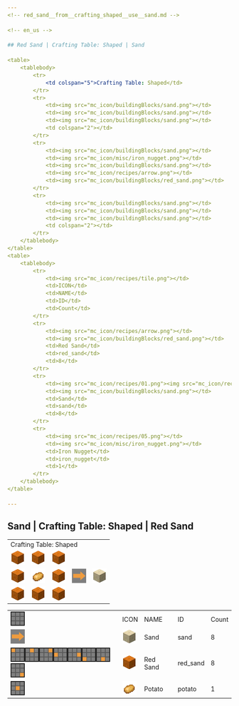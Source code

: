 ```yaml
---
<!-- red_sand__from__crafting_shaped__use__sand.md -->

<!-- en_us -->

## Red Sand | Crafting Table: Shaped | Sand

<table>
	<tablebody>
		<tr>
			<td colspan="5">Crafting Table: Shaped</td>
		</tr>
		<tr>
			<td><img src="mc_icon/buildingBlocks/sand.png"></td>
			<td><img src="mc_icon/buildingBlocks/sand.png"></td>
			<td><img src="mc_icon/buildingBlocks/sand.png"></td>
			<td colspan="2"></td>
		</tr>
		<tr>
			<td><img src="mc_icon/buildingBlocks/sand.png"></td>
			<td><img src="mc_icon/misc/iron_nugget.png"></td>
			<td><img src="mc_icon/buildingBlocks/sand.png"></td>
			<td><img src="mc_icon/recipes/arrow.png"></td>
			<td><img src="mc_icon/buildingBlocks/red_sand.png"></td>
		</tr>
		<tr>
			<td><img src="mc_icon/buildingBlocks/sand.png"></td>
			<td><img src="mc_icon/buildingBlocks/sand.png"></td>
			<td><img src="mc_icon/buildingBlocks/sand.png"></td>
			<td colspan="2"></td>
		</tr>
	</tablebody>
</table>
<table>
	<tablebody>
		<tr>
			<td><img src="mc_icon/recipes/tile.png"></td>
			<td>ICON</td>
			<td>NAME</td>
			<td>ID</td>
			<td>Count</td>
		</tr>
		<tr>
			<td><img src="mc_icon/recipes/arrow.png"></td>
			<td><img src="mc_icon/buildingBlocks/red_sand.png"></td>
			<td>Red Sand</td>
			<td>red_sand</td>
			<td>8</td>
		</tr>
		<tr>
			<td><img src="mc_icon/recipes/01.png"><img src="mc_icon/recipes/02.png"><img src="mc_icon/recipes/03.png"><img src="mc_icon/recipes/04.png"><img src="mc_icon/recipes/06.png"><img src="mc_icon/recipes/07.png"><img src="mc_icon/recipes/08.png"><img src="mc_icon/recipes/09.png"></td>
			<td><img src="mc_icon/buildingBlocks/sand.png"></td>
			<td>Sand</td>
			<td>sand</td>
			<td>8</td>
		</tr>
		<tr>
			<td><img src="mc_icon/recipes/05.png"></td>
			<td><img src="mc_icon/misc/iron_nugget.png"></td>
			<td>Iron Nugget</td>
			<td>iron_nugget</td>
			<td>1</td>
		</tr>
	</tablebody>
</table>

---
```

<!-- sand__from__crafting_shaped__use__red_sand.md -->

<!-- en_us -->

## Sand | Crafting Table: Shaped | Red Sand

<table>
	<tablebody>
		<tr>
			<td colspan="5">Crafting Table: Shaped</td>
		</tr>
		<tr>
			<td><img src="mc_icon/buildingBlocks/red_sand.png"></td>
			<td><img src="mc_icon/buildingBlocks/red_sand.png"></td>
			<td><img src="mc_icon/buildingBlocks/red_sand.png"></td>
			<td colspan="2"></td>
		</tr>
		<tr>
			<td><img src="mc_icon/buildingBlocks/red_sand.png"></td>
			<td><img src="mc_icon/food/potato.png"></td>
			<td><img src="mc_icon/buildingBlocks/red_sand.png"></td>
			<td><img src="mc_icon/recipes/arrow.png"></td>
			<td><img src="mc_icon/buildingBlocks/sand.png"></td>
		</tr>
		<tr>
			<td><img src="mc_icon/buildingBlocks/red_sand.png"></td>
			<td><img src="mc_icon/buildingBlocks/red_sand.png"></td>
			<td><img src="mc_icon/buildingBlocks/red_sand.png"></td>
			<td colspan="2"></td>
		</tr>
	</tablebody>
</table>
<table>
	<tablebody>
		<tr>
			<td><img src="mc_icon/recipes/tile.png"></td>
			<td>ICON</td>
			<td>NAME</td>
			<td>ID</td>
			<td>Count</td>
		</tr>
		<tr>
			<td><img src="mc_icon/recipes/arrow.png"></td>
			<td><img src="mc_icon/buildingBlocks/sand.png"></td>
			<td>Sand</td>
			<td>sand</td>
			<td>8</td>
		</tr>
		<tr>
			<td><img src="mc_icon/recipes/01.png"><img src="mc_icon/recipes/02.png"><img src="mc_icon/recipes/03.png"><img src="mc_icon/recipes/04.png"><img src="mc_icon/recipes/06.png"><img src="mc_icon/recipes/07.png"><img src="mc_icon/recipes/08.png"><img src="mc_icon/recipes/09.png"></td>
			<td><img src="mc_icon/buildingBlocks/red_sand.png"></td>
			<td>Red Sand</td>
			<td>red_sand</td>
			<td>8</td>
		</tr>
		<tr>
			<td><img src="mc_icon/recipes/05.png"></td>
			<td><img src="mc_icon/food/potato.png"></td>
			<td>Potato</td>
			<td>potato</td>
			<td>1</td>
		</tr>
	</tablebody>
</table>

